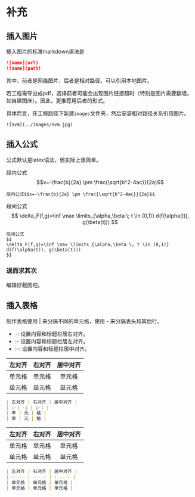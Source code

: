 # 补充

## 插入图片

插入图片的标准markdown语法是
```markdown
![name](url)
![name](path)
```
其中，前者是网络图片，后者是相对路径，可以引用本地图片。

若工程需导出成pdf，选择前者可能会出现图片链接超时（特别是图片需要翻墙，如自建图床）。因此，更推荐用后者的形式。

具体而言，在工程路径下新建`images`文件夹，然后安装相对路径关系引用图片。
```
![nvm](../images/nvm.jpg)
```

## 插入公式

公式默认是latex语法，但实际上很简单。

段内公式$$x=-\frac{b}{2a} \pm \frac{\sqrt{b^2-4ac}}{2a}$$

```
段内公式$$x=-\frac{b}{2a} \pm \frac{\sqrt{b^2-4ac}}{2a}$$
```

段间公式
$$
\delta_F(f,g)=\inf \max \limits_{\alpha,\beta \; t \in (0,1)} d(f(\alpha(t)), g(\beta(t)))
$$

```
段间公式
$$
\delta_F(f,g)=\inf \max \limits_{\alpha,\beta \; t \in (0,1)} d(f(\alpha(t)), g(\beta(t)))
$$
```

### 退而求其次

编辑好截图吧。

## 插入表格

制作表格使用 | 来分隔不同的单元格，使用 - 来分隔表头和其他行。
* -: 设置内容和标题栏居右对齐。
* :- 设置内容和标题栏居左对齐。
* :-: 设置内容和标题栏居中对齐。

| 左对齐 | 右对齐 | 居中对齐 |
| :-| -: | :-: |
| 单元格 | 单元格 | 单元格 |
| 单元格 | 单元格 | 单元格 |

```markdown
| 左对齐 | 右对齐 | 居中对齐 |
| :-| -: | :-: |
| 单 | 元 | 格 |
| 单 | 元 | 格 |
```

| 左对齐 | 右对齐 | 居中对齐 |
| :-----| ----: | :----: |
| 单元格 | 单元格 | 单元格 |
| 单元格 | 单元格 | 单元格 |

```markdown
| 左对齐 | 右对齐 | 居中对齐 |
| :-----| ----: | :----: |
| 单元格 | 单元格 | 单元格 |
| 单元格 | 单元格 | 单元格 |
```